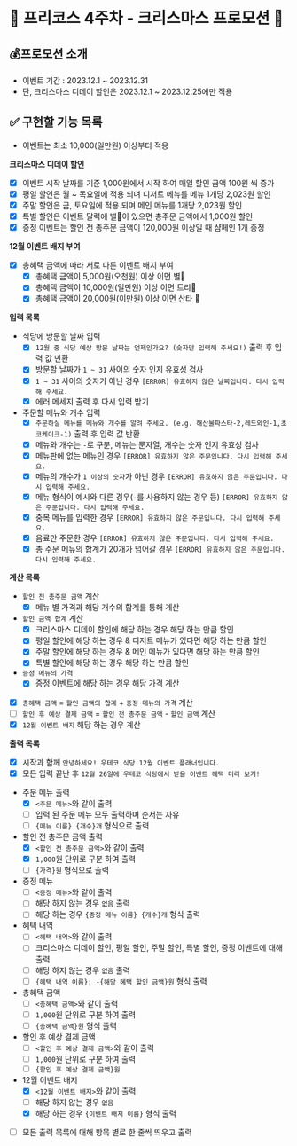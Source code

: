 # 🎁 프리코스 4주차 - 크리스마스 프로모션 🎄

## 💰프로모션 소개 

- 이벤트 기간 : 2023.12.1 ~ 2023.12.31
- 단, 크리스마스 디데이 할인은 2023.12.1 ~ 2023.12.25에만 적용


## ✅ 구현할 기능 목록
- 이벤트는 최소 10,000(일만원) 이상부터 적용

**크리스마스 디데이 할인**
- [x] 이벤트 시작 날짜를 기준 1,000원에서 시작 하여 매일 할인 금액 100원 씩 증가
- [x] 평일 할인은 월 ~ 목요일에 적용 되며 디저트 메뉴를 메뉴 1개당 2,023원 할인
- [x] 주말 할인은 금, 토요일에 적용 되며 메인 메뉴를 1개당 2,023원 할인
- [x] 특별 할인은 이벤트 달력에 별🌟이 있으면 총주문 금액에서 1,000원 할인
- [x] 증정 이벤트는 할인 전 총주문 금액이 120,000원 이상일 때 샴페인 1개 증정

**12월 이벤트 배지 부여**
- [x] 총혜택 금액에 따라 서로 다른 이벤트 배지 부여
  - [x] 총혜택 금액이 5,000원(오천원) 이상 이면 별🌟
  - [x] 총혜택 금액이 10,000원(일만원) 이상 이면 트리🎄
  - [x] 총혜택 금액이 20,000원(이만원) 이상 이면 산타 🎅

**입력 목록**
- 식당에 방문할 날짜 입력
  - [x] `12월 중 식당 예상 방문 날짜는 언제인가요? (숫자만 입력해 주세요!)` 출력 후 입력 값 반환
  - [x] 방문할 날짜가 `1 ~ 31` 사이의 숫자 인지 유효성 검사
  - [x] `1 ~ 31` 사이의 숫자가 아닌 경우 `[ERROR] 유효하지 않은 날짜입니다. 다시 입력해 주세요.`
  - [x] 에러 메세지 출력 후 다시 입력 받기
- 주문할 메뉴와 개수 입력
  - [x] `주문하실 메뉴를 메뉴와 개수를 알려 주세요. (e.g. 해산물파스타-2,레드와인-1,초코케이크-1)` 출력 후 입력 값 반환
  - [x] 메뉴와 개수는 `-`로 구분, 메뉴는 문자열, 개수는 숫자 인지 유효성 검사
  - [x] 메뉴판에 없는 메뉴인 경우 `[ERROR] 유효하지 않은 주문입니다. 다시 입력해 주세요.`
  - [x] 메뉴의 개수가 `1 이상의 숫자`가 아닌 경우 `[ERROR] 유효하지 않은 주문입니다. 다시 입력해 주세요.`
  - [x] 메뉴 형식이 예시와 다른 경우(`-`를 사용하지 않는 경우 등) `[ERROR] 유효하지 않은 주문입니다. 다시 입력해 주세요.`
  - [x] 중복 메뉴를 입력한 경우 `[ERROR] 유효하지 않은 주문입니다. 다시 입력해 주세요.`
  - [x] 음료만 주문한 경우 `[ERROR] 유효하지 않은 주문입니다. 다시 입력해 주세요.`
  - [x] 총 주문 메뉴의 합계가 20개가 넘어갈 경우 `[ERROR] 유효하지 않은 주문입니다. 다시 입력해 주세요.`

**계산 목록**
- `할인 전 총주문 금액` 계산
  - [x] 메뉴 별 가격과 해당 개수의 합계를 통해 계산
- `할인 금액 합계` 계산
  - [x] 크리스마스 디데이 할인에 해당 하는 경우 해당 하는 만큼 할인
  - [x] 평일 할인에 해당 하는 경우 & 디저트 메뉴가 있다면 해당 하는 만큼 할인
  - [x] 주말 할인에 해당 하는 경우 & 메인 메뉴가 있다면 해당 하는 만큼 할인
  - [x] 특별 할인에 해당 하는 경우 해당 하는 만큼 할인
- `증정 메뉴의 가격`
  - [x] 증정 이벤트에 해당 하는 경우 해당 가격 계산
- [x] `총혜택 금액` = `할인 금액의 합계` + `증정 메뉴의 가격` 계산
- [ ] `할인 후 예상 결제 금액` = `할인 전 총주문 금액` - `할인 금액` 계산
- [x] `12월 이벤트 배지` 해당 하는 경우 계산

**출력 목록**
- [x] 시작과 함께 `안녕하세요! 우테코 식당 12월 이벤트 플래너입니다.`
- [x] 모든 입력 끝난 후 `12월 26일에 우테코 식당에서 받을 이벤트 혜택 미리 보기!`
- 주문 메뉴 출력
  - [x] `<주문 메뉴>`와 같이 출력
  - [ ] 입력 된 주문 메뉴 모두 출력하며 순서는 자유
  - [ ] `{메뉴 이름} {개수}개` 형식으로 출력
- 할인 전 총주문 금액 출력
  - [x] `<할인 전 총주문 금액>`와 같이 출력
  - [x] `1,000`원 단위로 구분 하여 출력
  - [ ] `{가격}원` 형식으로 출력
- 증정 메뉴
  - [ ] `<증정 메뉴>`와 같이 출력
  - [ ] 해당 하지 않는 경우 `없음` 출력
  - [ ] 해당 하는 경우 `{증정 메뉴 이름} {개수}개` 형식 출력
- 혜택 내역
  - [ ] `<혜택 내역>`와 같이 출력
  - [ ] 크리스마스 디데이 할인, 평일 할인, 주말 할인, 특별 할인, 증정 이벤트에 대해 출력
  - [ ] 해당 하지 않는 경우 `없음` 출력
  - [ ] `{혜택 내역 이름}: -{해당 혜택 할인 금액}원` 형식 출력
- 총혜택 금액
  - [ ] `<총혜택 금액>`와 같이 출력
  - [ ] `1,000`원 단위로 구분 하여 출력
  - [ ] `{총혜택 금액}원` 형식 출력
- 할인 후 예상 결제 금액
  - [ ] `<할인 후 예상 결제 금액>`와 같이 출력
  - [ ] `1,000`원 단위로 구분 하여 출력
  - [ ] `{할인 후 예상 결제 금액}원`
- 12월 이벤트 배지
  - [x] `<12월 이벤트 배지>`와 같이 출력
  - [ ] 해당 하지 않는 경우 `없음`
  - [x] 해당 하는 경우 `{이벤트 배지 이름}` 형식 출력
- [ ] 모든 출력 목록에 대해 항목 별로 한 줄씩 띄우고 출력